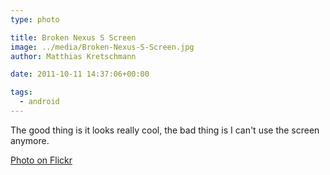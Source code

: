 ```yaml
---
type: photo

title: Broken Nexus S Screen
image: ../media/Broken-Nexus-S-Screen.jpg
author: Matthias Kretschmann

date: 2011-10-11 14:37:06+00:00

tags:
  - android
---
```


The good thing is it looks really cool, the bad thing is I can't use the screen anymore.

[Photo on Flickr](http://www.flickr.com/photos/krema/6234862247/)
